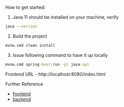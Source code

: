 How to get started:

1. Java 11 should be installed on your machine, verify

```cmd
java --version
```

2. Build the project

```cmd
mvnw.cmd clean install
```

3. Issue following command to have it up locally 
```cmd
mvnw.cmd spring-boot:run -pl java-api
```
Frontend URL - http://localhost:8080/index.html 

Further Reference
* [frontend](./java-api/readme.md)
* [backend](./react-app/readme.md) 
 
